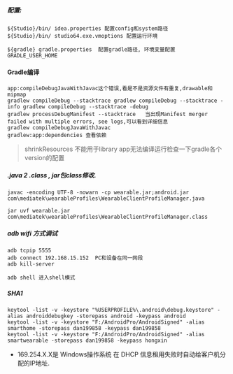 ##### 配置:
```
${Studio}/bin/ idea.properties 配置config和system路径
${Studio}/bin/ studio64.exe.vmoptions 配置运行环境

${gradle} gradle.properties  配置gradle路径, 环境变量配置  GRADLE_USER_HOME

```

#### Gradle编译
```
app:compileDebugJavaWithJavac这个错误,看是不是资源文件有重复,drawable和mipmap
gradlew compileDebug --stacktrace gradlew compileDebug --stacktrace -info gradlew compileDebug --stacktrace -debug
gradlew processDebugManifest --stacktrace   当出现Manifest merger failed with multiple errors, see logs,可以看到详细信息
gradlew compileDebugJavaWithJavac
gradlew:app:dependencies 查看依赖
```
> shrinkResources 不能用于library
> app无法编译运行检查一下gradle各个version的配置

##### .java 2 .class   , jar包class修改.
```
javac -encoding UTF-8 -nowarn -cp wearable.jar;android.jar com\mediatek\wearableProfiles\WearableClientProfileManager.java

jar uvf wearable.jar com\mediatek\wearableProfiles\WearableClientProfileManager.class

```

##### adb wifi 方式调试
```
adb tcpip 5555
adb connect 192.168.15.152  PC和设备在同一网段
adb kill-server

adb shell 进入shell模式
```

##### SHA1
```
keytool -list -v -keystore "%USERPROFILE%\.android\debug.keystore" -alias androiddebugkey -storepass android -keypass android
keytool -list -v -keystore "F:/AndroidPro/AndroidSigned" -alias smarthome -storepass dan199858 -keypass dan199858
keytool -list -v -keystore "F:/AndroidPro/AndroidSigned" -alias smartwearable -storepass dan199858 -keypass hongxin
```

- 169.254.X.X是 Windows操作系统 在 DHCP 信息租用失败时自动给客户机分配的IP地址.